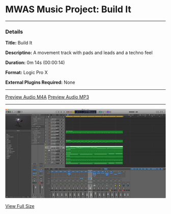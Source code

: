 # MWAS Music Project: Build It

---

### Details

**Title:** Build It

**Descriptino:** A movement track with pads and leads and a techno feel

**Duration:** 0m 14s (00:00:14)

**Format:** Logic Pro X

**External Plugins Required:** None

---

[Preview Audio M4A](/assets/audio/demo.m4a "Preview Audio") [Preview Audio MP3](/assets/audio/demo.mp3 "Preview Audio")

---

![Well Being Screenshot](/assets/images/screenshot_thumb.png)

[View Full Size](/assets/images/screenshot.png "Full Size")
